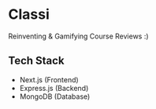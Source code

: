 # Classi
Reinventing & Gamifying Course Reviews :)




## Tech Stack
- Next.js (Frontend)
- Express.js (Backend)
- MongoDB (Database)
